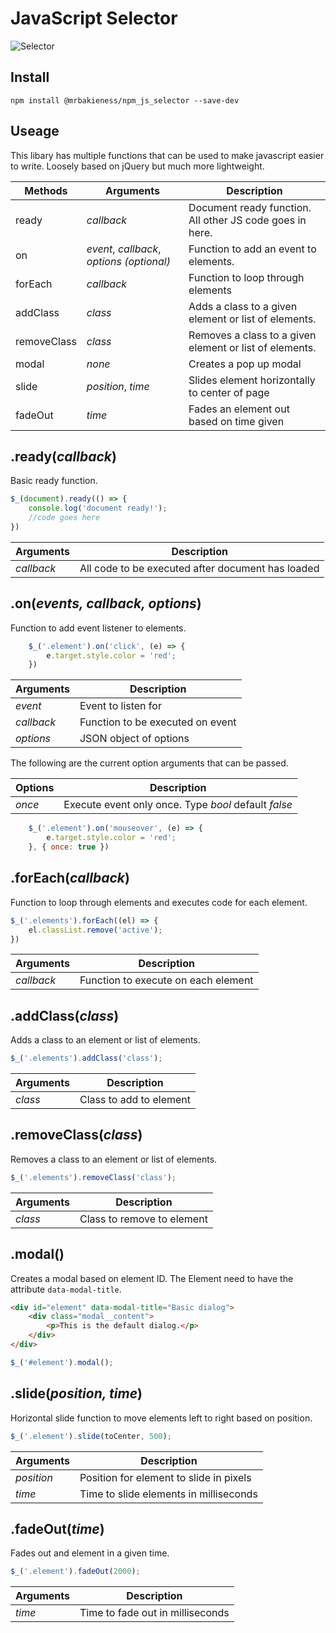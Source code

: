 # JavaScript Selector

![Selector][logo]

[logo]: https://github.com/MrBakieness/npm_test/blob/master/logo.png?raw=true "Logo Title Text 2"

## Install

```
npm install @mrbakieness/npm_js_selector --save-dev
```

## Useage

This libary has multiple functions that can be used to make javascript easier to write. Loosely based on jQuery but much more lightweight.

| Methods     | Arguments                                 | Description                                                 |
| ----------- | ----------------------------------------- | ----------------------------------------------------------- |
| ready       | *callback*                                | Document ready function. All other JS code goes in here.    |
| on          | *event*, *callback*, *options (optional)* | Function to add an event to elements.                       |
| forEach     | *callback*                                | Function to loop through elements                           |
| addClass    | *class*                                   | Adds a class to a given element or list of elements.                                                                                                               |
| removeClass | *class*                                   | Removes a class to a given element or list of elements.                                                                                                               |
| modal       | *none*                                    | Creates a pop up modal                                      |
| slide       | *position*, *time*                        | Slides element horizontally to center of page               |
| fadeOut     | *time*                                    | Fades an element out based on time given                    |

## .ready(*callback*)

Basic ready function.

```javascript
$_(document).ready(() => {
    console.log('document ready!');
    //code goes here
})
```

| Arguments    | Description                                        |
| ------------ | -------------------------------------------------- |
| *callback*   | All code to be executed after document has loaded  |

## .on(*events, callback, options*)

Function to add event listener to elements.

```javascript
    $_('.element').on('click', (e) => {
        e.target.style.color = 'red';
    })
```

| Arguments    | Description                      |
| ------------ | -------------------------------- |
| *event*      | Event to listen for              |
| *callback*   | Function to be executed on event |
| *options*    | JSON object of options           |

The following are the current option arguments that can be passed.

| Options   | Description                                             |
| --------- | ------------------------------------------------------- |
| *once*    | Execute event only once. Type *bool*  default *false*   |

```javascript
    $_('.element').on('mouseover', (e) => {
        e.target.style.color = 'red';
    }, { once: true })
```

## .forEach(*callback*)

Function to loop through elements and executes code for each element.

```javascript
$_('.elements').forEach((el) => {
    el.classList.remove('active');
})
```

| Arguments    | Description                          |
| ------------ | ------------------------------------ |
| *callback*   | Function to execute on each element  |

## .addClass(*class*)

Adds a class to an element or list of elements.

```javascript
$_('.elements').addClass('class');
```

| Arguments | Description              |
| --------- | ------------------------ |
| *class*   | Class to add to element  |

## .removeClass(*class*)

Removes a class to an element or list of elements.

```javascript
$_('.elements').removeClass('class');
```

| Arguments | Description                 |
| --------- | --------------------------- |
| *class*   | Class to remove to element  |

## .modal()

Creates a modal based on element ID. The Element need to have the attribute <code>data-modal-title</code>.

```html
<div id="element" data-modal-title="Basic dialog">
    <div class="modal__content">
        <p>This is the default dialog.</p>
    </div>
</div>
```

```javascript
$_('#element').modal();
```

## .slide(*position, time*)

Horizontal slide function to move elements left to right based on position.

```javascript
$_('.element').slide(toCenter, 500);
```

| Arguments  | Description              |
| ---------- | ------------------------ |
| *position* | Position for element to slide in pixels|
| *time*     | Time to slide elements in milliseconds |

## .fadeOut(*time*)

Fades out and element in a given time.

```javascript
$_('.element').fadeOut(2000);
```

| Arguments | Description                      |
| --------- | -------------------------------- |
| *time*    | Time to fade out in milliseconds |